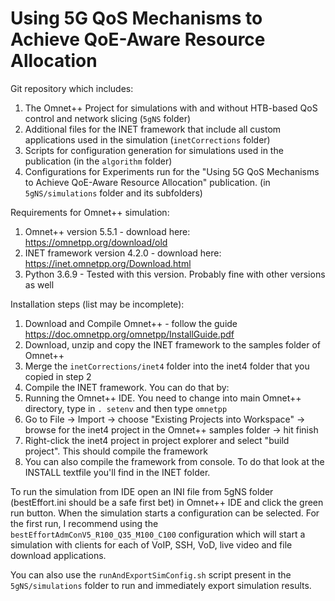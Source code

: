 # Using 5G QoS Mechanisms to Achieve QoE-Aware Resource Allocation

Git repository which includes:
1. The Omnet++ Project for simulations with and without HTB-based QoS control and network slicing (`5gNS` folder)
2. Additional files for the INET framework that include all custom applications used in the simulation (`inetCorrections` folder)
3. Scripts for configuration generation for simulations used in the publication (in the `algorithm` folder)
5. Configurations for Experiments run for the "Using 5G QoS Mechanisms to Achieve QoE-Aware Resource Allocation" publication. (in `5gNS/simulations` folder and its subfolders)

Requirements for Omnet++ simulation:
1. Omnet++ version 5.5.1 - download here: https://omnetpp.org/download/old
2. INET framework version 4.2.0 - download here: https://inet.omnetpp.org/Download.html
3. Python 3.6.9 - Tested with this version. Probably fine with other versions as well

Installation steps (list may be incomplete):
1. Download and Compile Omnet++ - follow the guide https://doc.omnetpp.org/omnetpp/InstallGuide.pdf
2. Download, unzip and copy the INET framework to the samples folder of Omnet++
3. Merge the `inetCorrections/inet4` folder into the inet4 folder that you copied in step 2
4. Compile the INET framework. You can do that by:
  1. Running the Omnet++ IDE. You need to change into main Omnet++ directory, type in `. setenv` and then type `omnetpp`
  2. Go to File -> Import -> choose "Existing Projects into Workspace" -> browse for the inet4 project in the Omnet++ samples folder -> hit finish
  3. Right-click the inet4 project in project explorer and select "build project". This should compile the framework
  4. You can also compile the framework from console. To do that look at the INSTALL textfile you'll find in the INET folder.
 
To run the simulation from IDE open an INI file from 5gNS folder (bestEffort.ini should be a safe first bet) in Omnet++ IDE and click the green run button. When the simulation starts a configuration can be selected. For the first run, I recommend using the `bestEffortAdmConV5_R100_Q35_M100_C100` configuration which will start a simulation with clients for each of VoIP, SSH, VoD, live video and file download applications.

You can also use the `runAndExportSimConfig.sh` script present in the `5gNS/simulations` folder to run and immediately export simulation results.
